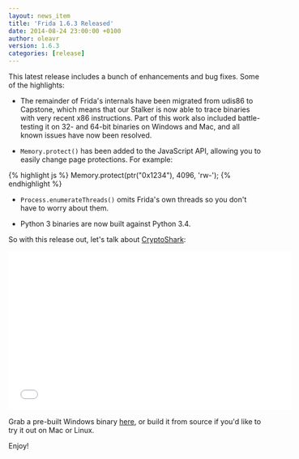 ```yaml
---
layout: news_item
title: 'Frida 1.6.3 Released'
date: 2014-08-24 23:00:00 +0100
author: oleavr
version: 1.6.3
categories: [release]
---
```


This latest release includes a bunch of enhancements and bug fixes.
Some of the highlights:

- The remainder of Frida's internals have been migrated from udis86 to
  Capstone, which means that our Stalker is now able to trace binaries with
  very recent x86 instructions. Part of this work also included battle-testing
  it on 32- and 64-bit binaries on Windows and Mac, and all known issues have
  now been resolved.

- `Memory.protect()` has been added to the JavaScript API, allowing you to
  easily change page protections. For example:

{% highlight js %}
Memory.protect(ptr("0x1234"), 4096, 'rw-');
{% endhighlight %}

- `Process.enumerateThreads()` omits Frida's own threads so you don't have to
  worry about them.

- Python 3 binaries are now built against Python 3.4.

So with this release out, let's talk about [CryptoShark](https://github.com/frida/cryptoshark):

<iframe width="560" height="315" src="//www.youtube.com/embed/hzDsxtcRavY?rel=0" frameborder="0" allowfullscreen></iframe>

Grab a pre-built Windows binary [here](https://build.frida.re/frida/windows/Win32-Release/bin/cryptoshark-0.1.1.exe),
or build it from source if you'd like to try it out on Mac or Linux.

Enjoy!

